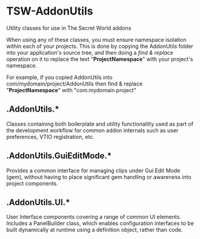TSW-AddonUtils
==============
Utility classes for use in The Secret World addons
  
  
When using any of these classes, you must ensure namespace isolation within each of your projects.  This is done by copying the AddonUtils folder into your application's source tree, and then doing a _find & replace_ operation on it to replace the text "__ProjectNamespace__" with your project's namespace.

For example, if you copied AddonUtils into com/mydomain/project/AddonUtils then find & replace "__ProjectNamespace__" with "com.mydomain.project"
  
  
.AddonUtils.*
-------------
Classes containing both boilerplate and utility functionallity used as part of the development workflow for common addon internals such as user preferences, VTIO registration, etc.
   
   
.AddonUtils.GuiEditMode.*
-------------------------
Provides a common interface for managing clips under Gui Edit Mode (gem), without having to place significant gem handling or awareness into project components.
  
  
.AddonUtils.UI.*
----------------
User Interface components covering a range of common UI elements.  Includes a PanelBuilder class, which enables configuration interfaces to be built dynamically at runtime using a definition object, rather than code.
